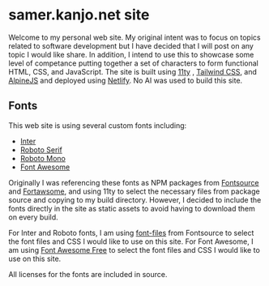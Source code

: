 # samer.kanjo.net site

Welcome to my personal web site. My original intent was to focus on topics related to software development but I have
decided that I will post on any topic I would like share. In addition, I intend to use this to showcase some level of
competance putting together a set of characters to form functional HTML, CSS, and JavaScript. The site is built using
[11ty](https://www.11ty.dev) , [Tailwind CSS](https://tailwindcss.com), and [AlpineJS](https://alpinejs.dev) and deployed using [Netlify](https://www.netlify.com). No AI was used to build
this site.

## Fonts

This web site is using several custom fonts including:

- [Inter](https://github.com/rsms/inter)
- [Roboto Serif](https://github.com/googlefonts/roboto-serif)
- [Roboto Mono](https://github.com/googlefonts/RobotoMono)
- [Font Awesome](https://github.com/FortAwesome/Font-Awesome)

Originally I was referencing these fonts as NPM packages from [Fontsource](https://github.com/fontsource)
and [Fortawsome](https://github.com/FortAwesome), and using 11ty to select the necessary files from package source and
copying to my build directory. However, I decided to include the fonts directly in the site as static assets to avoid
having to download them on every build.

For Inter and Roboto fonts, I am using [font-files](https://github.com/fontsource/font-files) from Fontsource to select
the font files and CSS I would like to use on this site. For Font Awesome, I am
using [Font Awesome Free](https://github.com/FortAwesome/Font-Awesome/tree/6.x/js-packages/%40fortawesome/fontawesome-free)
to select the font files and CSS I would like to use on this site.

All licenses for the fonts are included in source.

